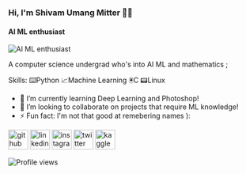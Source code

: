 ### Hi, I'm Shivam Umang Mitter 👋🏾 
#### AI ML enthusiast
![AI ML enthusiast](https://mir-s3-cdn-cf.behance.net/project_modules/max_1200/8fe6da81436849.5cffaef4c8c0a.gif)

A computer science undergrad who's into AI ML and mathematics ; 

Skills: ⌨️Python 📈Machine Learning 🖲C 📟Linux

- 🌱 I’m currently learning Deep Learning and Photoshop! 
- 👯 I’m looking to collaborate on projects that require ML knowledge! 
- ⚡ Fun fact: I'm not that good at remebering names ): 


[<img src='https://cdn.jsdelivr.net/npm/simple-icons@3.0.1/icons/github.svg' alt='github' height='40'>](https://github.com/mavihsrr)  [<img src='https://cdn.jsdelivr.net/npm/simple-icons@3.0.1/icons/linkedin.svg' alt='linkedin' height='40'>](https://www.linkedin.com/in/shivammitter/)  [<img src='https://cdn.jsdelivr.net/npm/simple-icons@3.0.1/icons/instagram.svg' alt='instagram' height='40'>](https://www.instagram.com/shivammitter/)  [<img src='https://cdn.jsdelivr.net/npm/simple-icons@3.0.1/icons/twitter.svg' alt='twitter' height='40'>](https://twitter.com/shivammitter)  [<img src='https://cdn.jsdelivr.net/npm/simple-icons@3.0.1/icons/kaggle.svg' alt='kaggle' height='40'>](https://www.kaggle.com/shivammitter)  

![Profile views](https://gpvc.arturio.dev/mavihsrr)  

